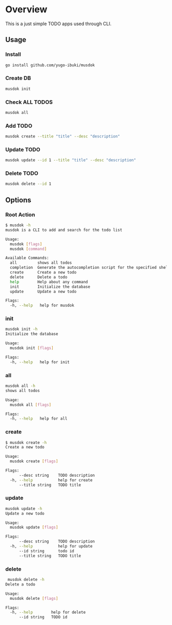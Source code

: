 # Overview

This is a just simple TODO apps used through CLI.

## Usage

### Install
```bash
go install github.com/yugo-ibuki/musdok
```

### Create DB
```bash
musdok init
```

### Check ALL TODOS
```bash
musdok all
```

### Add TODO
```bash
musdok create --title "title" --desc "description"
```

### Update TODO
```bash
musdok update --id 1 --title "title" --desc "description"
```

### Delete TODO
```bash
musdok delete --id 1
```

## Options

### Root Action
```bash
$ musdok -h
musdok is a CLI to add and search for the todo list

Usage:
  musdok [flags]
  musdok [command]

Available Commands:
  all         shows all todos
  completion  Generate the autocompletion script for the specified shell
  create      Create a new todo
  delete      Delete a todo
  help        Help about any command
  init        Initialize the database
  update      Update a new todo

Flags:
  -h, --help   help for musdok
```

### init
```bash
musdok init -h                                                                                                                    土  9/ 9 16:48:13 2023
Initialize the database

Usage:
  musdok init [flags]

Flags:
  -h, --help   help for init
```

### all
```bash
musdok all -h                                                                                                                     土  9/ 9 16:47:59 2023
shows all todos

Usage:
  musdok all [flags]

Flags:
  -h, --help   help for all
```

### create
```bash
$ musdok create -h                                                                                                          437ms  土  9/ 9 16:46:10 2023
Create a new todo

Usage:
  musdok create [flags]

Flags:
      --desc string    TODO description
  -h, --help           help for create
      --title string   TODO title
```

### update
```bash
musdok update -h                                                                                                                  土  9/ 9 16:47:23 2023
Update a new todo

Usage:
  musdok update [flags]

Flags:
      --desc string    TODO description
  -h, --help           help for update
      --id string      todo id
      --title string   TODO title
```

### delete
```bash
 musdok delete -h                                                                                                                  土  9/ 9 16:46:19 2023
Delete a todo

Usage:
  musdok delete [flags]

Flags:
  -h, --help        help for delete
      --id string   TODO id
```
